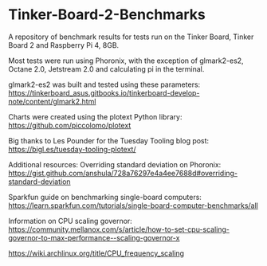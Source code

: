 # Tinker-Board-2-Benchmarks

A repository of benchmark results for tests run on the Tinker Board, Tinker Board 2 and Raspberry Pi 4, 8GB.

Most tests were run using Phoronix, with the exception of glmark2-es2, Octane 2.0, Jetstream 2.0 and calculating pi in the terminal.

glmark2-es2 was built and tested using these parameters: https://tinkerboard_asus.gitbooks.io/tinkerboard-develop-note/content/glmark2.html

Charts were created using the plotext Python library: https://github.com/piccolomo/plotext

Big thanks to Les Pounder for the Tuesday Tooling blog post: https://bigl.es/tuesday-tooling-plotext/

Additional resources:
Overriding standard deviation on Phoronix: https://gist.github.com/anshula/728a76297e4a4ee7688d#overriding-standard-deviation

Sparkfun guide on benchmarking single-board computers: https://learn.sparkfun.com/tutorials/single-board-computer-benchmarks/all

Information on CPU scaling governor: https://community.mellanox.com/s/article/how-to-set-cpu-scaling-governor-to-max-performance--scaling-governor-x

https://wiki.archlinux.org/title/CPU_frequency_scaling
